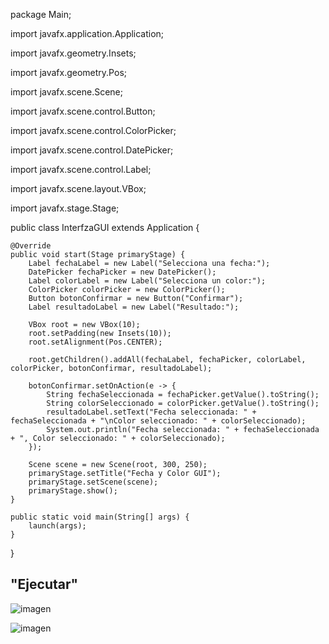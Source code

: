 package Main;

import javafx.application.Application;

import javafx.geometry.Insets;

import javafx.geometry.Pos;

import javafx.scene.Scene;

import javafx.scene.control.Button;

import javafx.scene.control.ColorPicker;

import javafx.scene.control.DatePicker;

import javafx.scene.control.Label;

import javafx.scene.layout.VBox;

import javafx.stage.Stage;

public class InterfzaGUI extends Application {

    @Override
    public void start(Stage primaryStage) {
        Label fechaLabel = new Label("Selecciona una fecha:");
        DatePicker fechaPicker = new DatePicker();
        Label colorLabel = new Label("Selecciona un color:");
        ColorPicker colorPicker = new ColorPicker();
        Button botonConfirmar = new Button("Confirmar");
        Label resultadoLabel = new Label("Resultado:");

        VBox root = new VBox(10);
        root.setPadding(new Insets(10));
        root.setAlignment(Pos.CENTER);

        root.getChildren().addAll(fechaLabel, fechaPicker, colorLabel, colorPicker, botonConfirmar, resultadoLabel);

        botonConfirmar.setOnAction(e -> {
            String fechaSeleccionada = fechaPicker.getValue().toString();
            String colorSeleccionado = colorPicker.getValue().toString();
            resultadoLabel.setText("Fecha seleccionada: " + fechaSeleccionada + "\nColor seleccionado: " + colorSeleccionado);
            System.out.println("Fecha seleccionada: " + fechaSeleccionada + ", Color seleccionado: " + colorSeleccionado);
        });

        Scene scene = new Scene(root, 300, 250);
        primaryStage.setTitle("Fecha y Color GUI");
        primaryStage.setScene(scene);
        primaryStage.show();
    }

    public static void main(String[] args) {
        launch(args); 
    }
}



## "Ejecutar"

![imagen](https://github.com/JansHilaca/Interfaz-Colores/assets/168945853/9ba37a10-43e7-4894-9dd5-ab478fdb508d)

![imagen](https://github.com/JansHilaca/Interfaz-Colores/assets/168945853/3c8f2dcd-9855-4f04-8e37-9285c8a561af)
